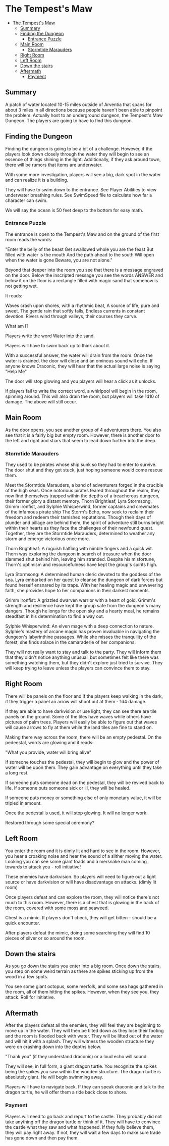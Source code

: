 # The Tempest's Maw

- [The Tempest's Maw](#the-tempests-maw)
  - [Summary](#summary)
  - [Finding the Dungeon](#finding-the-dungeon)
    - [Entrance Puzzle](#entrance-puzzle)
  - [Main Room](#main-room)
    - [Stormtide Marauders](#stormtide-marauders)
  - [Right Room](#right-room)
  - [Left Room](#left-room)
  - [Down the stairs](#down-the-stairs)
  - [Aftermath](#aftermath)
    - [Payment](#payment)



## Summary

A patch of water located 10-15 miles outside of Arventia that spans for about 3 miles in all directions because people haven't been able to pinpoint the problem. Actually host to an underground dungeon, the Tempest's Maw Dungeon. The players are going to have to find this dungeon.


## Finding the Dungeon

Finding the dungeon is going to be a bit of a challenge. However, if the players look down closely through the water they will begin to see an essence of things shining in the light. Additionally, if they ask around town, there will be rumors that items are underwater.

With some more investigation, players will see a big, dark spot in the water and can realize it is a building. 

They will have to swim down to the entrance. See Player Abilities to view underwater breathing rules. See SwimSpeed file to calculate how far a character can swim.

We will say the ocean is 50 feet deep to the bottom for easy math. 


### Entrance Puzzle

The entrance is open to the Tempest's Maw and on the ground of the first room reads the words:

"Enter the belly of the beast
Get swallowed whole you are the feast
But filled with water is the mouth
And the path ahead to the south
Will open when the water is gone
Beware, you are not alone."


Beyond that deeper into the room you see that there is a message engraved on the door. Below the inscripted message you see the words ANSWER and below it on the floor is a rectangle filled with magic sand that somehow is not getting wet.

It reads:

Waves crash upon shores, with a rhythmic beat,
A source of life, pure and sweet.
The gentle rain that softly falls,
Endless currents in constant devotion.
Rivers wind through valleys, their courses they carve.

What am I?


Players write the word Water into the sand. 

Players will have to swim back up to think about it.

With a successful answer, the water will drain from the room. Once the water is drained. the door will close and an ominous sound will echo. If anyone knows Draconic, they will hear that the actual large noise is saying "Help Me"

The door will stop glowing and you players will hear a click as it unlocks.


If players fail to write the correct word, a whirlpool will begin in the room, spinning around. This will also drain the room, but players will take 1d10 of damage. The above will still occur.



## Main Room

As the door opens, you see another group of 4 adventurers there. You also see that it is a fairly big but empty room. However, there is another door to the left and right and stiars that seem to lead down further into the deep. 


### Stormtide Marauders


They used to be pirates whose ship sunk so they had to enter to survive. The door shut and they got stuck, just hoping someone would come rescue them.

Meet the Stormtide Marauders, a band of adventurers forged in the crucible of the high seas. Once notorious pirates feared throughout the realm, they now find themselves trapped within the depths of a treacherous dungeon, their former glory a distant memory. Thorn Brightleaf, Lyra Stormsong, Grimm Ironfist, and Sylphie Whisperwind, former captains and crewmates of the infamous pirate ship The Storm's Echo, now seek to reclaim their freedom and redeem their tarnished reputations. Though their days of plunder and pillage are behind them, the spirit of adventure still burns bright within their hearts as they face the challenges of their newfound quest. Together, they are the Stormtide Marauders, determined to weather any storm and emerge victorious once more.

Thorn Brightleaf: A roguish halfling with nimble fingers and a quick wit. Thorn was exploring the dungeon in search of treasure when the door slammed shut behind him, leaving him stranded. Despite his misfortune, Thorn's optimism and resourcefulness have kept the group's spirits high.

Lyra Stormsong: A determined human cleric devoted to the goddess of the sea. Lyra embarked on her quest to cleanse the dungeon of dark forces but found herself ensnared by its traps. With her healing magic and unwavering faith, she provides hope to her companions in their darkest moments.

Grimm Ironfist: A grizzled dwarven warrior with a heart of gold. Grimm's strength and resilience have kept the group safe from the dungeon's many dangers. Though he longs for the open sky and a hearty meal, he remains steadfast in his determination to find a way out.

Sylphie Whisperwind: An elven mage with a deep connection to nature. Sylphie's mastery of arcane magic has proven invaluable in navigating the dungeon's labyrinthine passages. While she misses the tranquility of the forest, she finds solace in the camaraderie of her companions.

They will not really want to stay and talk to the party. They will inform them that they didn't notice anything unusual, but sometimes felt like there was something watching them, but they didn't explore just tried to survive. They will keep trying to leave unless the players can convince them to stay.



## Right Room

There will be panels on the floor and if the players keep walking in the dark, if they trigger a panel an arrow will shoot out at them - 1d4 damage.

If they are able to have darkvision or use light, they can see there are tile panels on the ground. Some of the tiles have waves while others have pictures of palm trees. Players will easily be able to figure out that waves will cause arrows to fly at them while the land tiles are fine to stand on.

Making there way across the room, there will be an empty pedestal. On the pedeestal, words are glowing and it reads:

"What you provide, water will bring alive"

If someone touches the pedestal, they will begin to glow and the power of water will be upon them. They gain advantage on everything until they take a long rest.

If someone puts someone dead on the pedestal, they will be revived back to life. If someone puts someone sick or ill, they will be healed.

If someone puts money or something else of only monetary value, it will be tripled in amount.

Once the pedestal is used, it will stop glowing. It will no longer work.

Restored through some special ceremony?

## Left Room

You enter the room and it is dimly lit and hard to see in the room. However, you hear a croaking noise and hear the sound of a slither moving the water. Looking you can see some giant toads and a mersnake man coming towards to attack you - roll initiative!

These enemies have darkvision. So players will need to figure out a light source or have darkvision or will have disadvantage on attacks. (dimly lit room)

Once players defeat and can explore the room, they will notice there's not much to this room. However, there is a chest that is glowing in the back of the room, covered with some moss and seaweed.

Chest is a mimic. If players don't check, they will get bitten - should be a quick encounter. 

After players defeat the mimic, doing some searching they will find 10 pieces of silver or so around the room.



## Down the stairs

As you go down the stairs you enter into a big room. Once down the stairs, you step on some weird terrain as there are spikes sticking up from the wood in a few spots. 

You see some giant octopus, some merfolk, and some sea hags gathered in the room, all of them hitting the spikes. However, when they see you, they attack. Roll for initiative.


## Aftermath

After the players defeat all the enemies, they will feel they are beginning to move up in the water. They will then be tilted down as they lose their footing and the room is flooded back with water. They will be lifted out of the water and will hit it with a splash. They will witness the wooden structure they were on crashing down into the depths below. 

"Thank you" (if they understand draconic) or a loud echo will sound.

They will see, in full form, a giant dragon turtle. You recognize the spikes being the spikes you saw within the wooden structure. The dragon turtle is absolutely giant. He will begin swimming away.


Players will have to navigate back. If they can speak draconic and talk to the dragon turtle, he will offer them a ride back close to shore.


### Payment

Players will need to go back and report to the castle. They probably did not take anything off the dragon turtle or think of it. They will have to convince the castle what they saw and what happened. If they fully believe them, they will pay right away. If not, they will wait a few days to make sure trade has gone down and then pay them.



